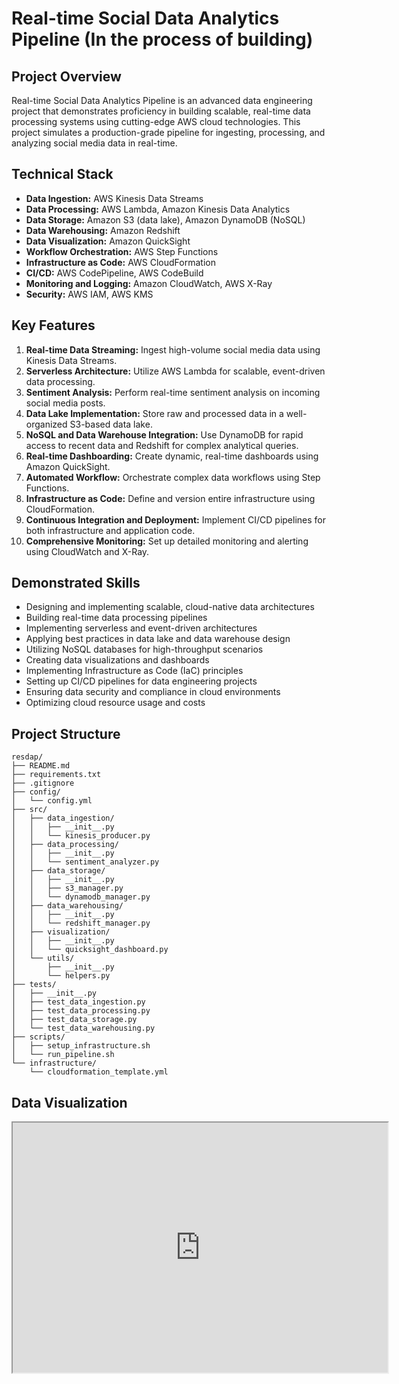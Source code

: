 # Real-time Social Data Analytics Pipeline (In the process of building)

## Project Overview

Real-time Social Data Analytics Pipeline is an advanced data engineering project that demonstrates proficiency in building scalable, real-time data processing systems using cutting-edge AWS cloud technologies. This project simulates a production-grade pipeline for ingesting, processing, and analyzing social media data in real-time.

## Technical Stack

- **Data Ingestion:** AWS Kinesis Data Streams
- **Data Processing:** AWS Lambda, Amazon Kinesis Data Analytics
- **Data Storage:** Amazon S3 (data lake), Amazon DynamoDB (NoSQL)
- **Data Warehousing:** Amazon Redshift
- **Data Visualization:** Amazon QuickSight
- **Workflow Orchestration:** AWS Step Functions
- **Infrastructure as Code:** AWS CloudFormation
- **CI/CD:** AWS CodePipeline, AWS CodeBuild
- **Monitoring and Logging:** Amazon CloudWatch, AWS X-Ray
- **Security:** AWS IAM, AWS KMS

## Key Features

1. **Real-time Data Streaming:** Ingest high-volume social media data using Kinesis Data Streams.
2. **Serverless Architecture:** Utilize AWS Lambda for scalable, event-driven data processing.
3. **Sentiment Analysis:** Perform real-time sentiment analysis on incoming social media posts.
4. **Data Lake Implementation:** Store raw and processed data in a well-organized S3-based data lake.
5. **NoSQL and Data Warehouse Integration:** Use DynamoDB for rapid access to recent data and Redshift for complex analytical queries.
6. **Real-time Dashboarding:** Create dynamic, real-time dashboards using Amazon QuickSight.
7. **Automated Workflow:** Orchestrate complex data workflows using Step Functions.
8. **Infrastructure as Code:** Define and version entire infrastructure using CloudFormation.
9. **Continuous Integration and Deployment:** Implement CI/CD pipelines for both infrastructure and application code.
10. **Comprehensive Monitoring:** Set up detailed monitoring and alerting using CloudWatch and X-Ray.

## Demonstrated Skills

- Designing and implementing scalable, cloud-native data architectures
- Building real-time data processing pipelines
- Implementing serverless and event-driven architectures
- Applying best practices in data lake and data warehouse design
- Utilizing NoSQL databases for high-throughput scenarios
- Creating data visualizations and dashboards
- Implementing Infrastructure as Code (IaC) principles
- Setting up CI/CD pipelines for data engineering projects
- Ensuring data security and compliance in cloud environments
- Optimizing cloud resource usage and costs

## Project Structure

```
resdap/
├── README.md
├── requirements.txt
├── .gitignore
├── config/
│   └── config.yml
├── src/
│   ├── data_ingestion/
│   │   ├── __init__.py
│   │   └── kinesis_producer.py
│   ├── data_processing/
│   │   ├── __init__.py
│   │   └── sentiment_analyzer.py
│   ├── data_storage/
│   │   ├── __init__.py
│   │   ├── s3_manager.py
│   │   └── dynamodb_manager.py
│   ├── data_warehousing/
│   │   ├── __init__.py
│   │   └── redshift_manager.py
│   ├── visualization/
│   │   ├── __init__.py
│   │   └── quicksight_dashboard.py
│   └── utils/
│       ├── __init__.py
│       └── helpers.py
├── tests/
│   ├── __init__.py
│   ├── test_data_ingestion.py
│   ├── test_data_processing.py
│   ├── test_data_storage.py
│   └── test_data_warehousing.py
├── scripts/
│   ├── setup_infrastructure.sh
│   └── run_pipeline.sh
└── infrastructure/
    └── cloudformation_template.yml
```
## Data Visualization

<iframe width="600" height="400" src="https://us-east-2.quicksight.aws.amazon.com/sn/embed/share/accounts/278647960145/dashboards/51b14771-ca54-46c4-98b7-fa72df7efde1/sheets/51b14771-ca54-46c4-98b7-fa72df7efde1_8f2e3a10-ac70-475c-857d-c8cc4ecf506a/visuals/51b14771-ca54-46c4-98b7-fa72df7efde1_81f7a71d-8dcc-48e8-8547-4946949bee87?directory_alias=bitsbard"></iframe>
